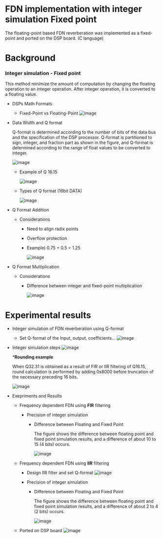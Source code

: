 # FDN implementation with integer simulation Fixed point

The floating-point based FDN reverberation was implemented as a fixed-point and ported on the DSP board. (C language)

# Background

### Integer simulation - Fixed point

This method minimize the amount of computation by changing the floating operation to an integer operation.
After integer operation, it is converted to a floating value.

* DSPs Math Formats 
  * Fixed-Point  vs Floating-Point
    ![image](https://user-images.githubusercontent.com/86009768/138582559-e83cd612-4442-46c0-9ea7-2c4a6f399d3b.png)
    
* Data Width and Q format 

  Q-format is determined according to the number of bits of the data bus and the specification of the DSP processor. Q-format is partitioned to sign, integer, and fraction part as shown in the figure, and Q-format is determined according to the range of float values to be converted to integer.

  ![image](https://user-images.githubusercontent.com/86009768/138582574-924723a7-9a5a-4c5c-817c-d8773b793891.png)
  
  * Example of Q 16.15  
    
    ![image](https://user-images.githubusercontent.com/86009768/138582581-96e5239a-2e17-4608-9005-f3a3c5c62ea0.png)
  
  * Types of Q format (16bit DATA)
  
    ![image](https://user-images.githubusercontent.com/86009768/138582596-97001c76-0419-4f10-b95b-022b2724225d.png)


* Q Format Addition
  * Considerations
    * Need to align radix points 
    * Overflow protection
    * Example) 0.75 + 0.5 = 1.25
    
      ![image](https://user-images.githubusercontent.com/86009768/138582614-c6057067-c0c5-4c8d-9d5b-c6c3f057b309.png)

* Q Format Multiplication
  * Considerations
    * Difference between integer and fixed-point multiplication
    
      ![image](https://user-images.githubusercontent.com/86009768/138582658-cb6bef15-53cb-4d18-b2b2-867aafb726a9.png)

# Experimental results

* Integer simulation of FDN reverberation using Q-format
  * Set Q-format of the Input, output, coefficients…
    ![image](https://user-images.githubusercontent.com/86009768/138683890-1501c29d-3b5b-46c2-9c68-164607cffc53.png)

* Integer simulation steps
  ![image](https://user-images.githubusercontent.com/86009768/138686439-4cbf02c5-90fc-49ad-a2e1-82f1a6c18cd0.png)
  
  *__Rounding example__
    
    When Q32.31 is obtained as a result of FIR or IIR filtering of Q16.15, round calculation is performed by adding 0x8000 before truncation of the necessary preceding 16 bits.
    
    ![image](https://user-images.githubusercontent.com/86009768/138687701-06e91c68-d3c8-4aad-95a4-11b66c2860ea.png)

* Exepriments and Results
  * Frequency dependent FDN using __FIR__ filtering 
    * Precision of integer simulation
      * Difference between Floating and Fixed Point
       
        The figure shows the difference between floating point and fixed point simulation results, and a difference of about 10 to 15 (4 bits) occurs.

        ![image](https://user-images.githubusercontent.com/86009768/138690984-88f029b1-a9f7-4b4b-988c-df79c20356ea.png)
   
   * Frequency dependent FDN using __IIR__ filtering 
     * Design IIR filter and set Q-format
       ![image](https://user-images.githubusercontent.com/86009768/138691129-c9451ea5-9bba-4808-aac7-55d99307186e.png)
     
     * Precision of integer simulation
       * Difference between Floating and Fixed Point
         
         The figure shows the difference between floating point and fixed point simulation results, and a difference of about 2 to 4 (2 bits) occurs.

         ![image](https://user-images.githubusercontent.com/86009768/138691421-cd28067d-0802-412e-9c11-759467a6a685.png)

  
  * Ported on DSP board
    ![image](https://user-images.githubusercontent.com/86009768/138691676-2f3707f0-24e8-414e-8b20-b4f50a7befbf.png)

